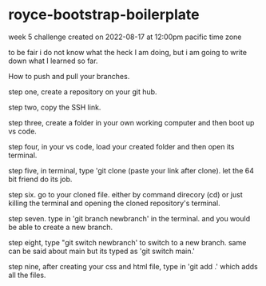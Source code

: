 # royce-bootstrap-boilerplate
week 5 challenge
created on 2022-08-17 at 12:00pm pacific time zone

to be fair i do not know what the heck I am doing, but i am going to write down what I learned so far.

How to push and pull your branches.

step one, create a repository on your git hub.

step two, copy the SSH link.

step three, create a folder in your own working computer and then boot up vs code.

step four, in your vs code, load your created folder and then open its terminal.

step five, in terminal, type 'git clone (paste your link after clone). let the 64 bit friend do its job.

step six. go to your cloned file. either by command direcory (cd) or just killing the terminal and opening the cloned repository's terminal.

step seven. type in 'git branch newbranch' in the terminal. and you would be able to create a new branch.

step eight, type "git switch newbranch' to switch to a new branch. same can be said about main but its typed as 'git switch main.'

step nine, after creating your css and html file, type in 'git add .' which adds all the files.

